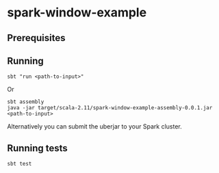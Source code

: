 # spark-window-example

## Prerequisites

[sbt]: http://www.scala-sbt.org/

## Running

    sbt "run <path-to-input>"

Or

    sbt assembly
    java -jar target/scala-2.11/spark-window-example-assembly-0.0.1.jar <path-to-input>

Alternatively you can submit the uberjar to your Spark cluster.


## Running tests

    sbt test
